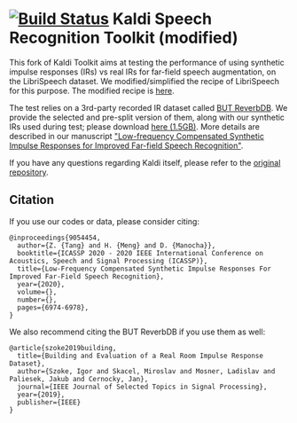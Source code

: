 [![Build Status](https://travis-ci.com/kaldi-asr/kaldi.svg?branch=master)](https://travis-ci.com/kaldi-asr/kaldi)
Kaldi Speech Recognition Toolkit (modified)
===========================================

This fork of Kaldi Toolkit aims at testing the performance of using synthetic impulse responses (IRs) vs real IRs for far-field speech augmentation, on the LibriSpeech dataset. We modified/simplified the recipe of LibriSpeech for this purpose. The modified recipe is [here](https://github.com/RoyJames/kaldi/blob/master/egs/librispeech/s5/run_rvb.sh).

The test relies on a 3rd-party recorded IR dataset called [BUT ReverbDB](https://speech.fit.vutbr.cz/software/but-speech-fit-reverb-database). We provide the selected and pre-split version of them, along with our synthetic IRs used during test; please download [here (1.5GB)](https://obj.umiacs.umd.edu/gammadata/dataset/eq/IRs_release.zip). More details are described in our manuscript ["Low-frequency Compensated Synthetic Impulse Responses for Improved Far-field Speech Recognition"](https://arxiv.org/abs/1910.10815).

If you have any questions regarding Kaldi itself, please refer to the [original repository](http://kaldi-asr.org/).

## Citation
If you use our codes or data, please consider citing:
```
@inproceedings{9054454,  
  author={Z. {Tang} and H. {Meng} and D. {Manocha}},  
  booktitle={ICASSP 2020 - 2020 IEEE International Conference on Acoustics, Speech and Signal Processing (ICASSP)},  
  title={Low-Frequency Compensated Synthetic Impulse Responses For Improved Far-Field Speech Recognition},   
  year={2020},  
  volume={},  
  number={},  
  pages={6974-6978},
}
```
We also recommend citing the BUT ReverbDB if you use them as well:
```
@article{szoke2019building,
  title={Building and Evaluation of a Real Room Impulse Response Dataset},
  author={Szoke, Igor and Skacel, Miroslav and Mosner, Ladislav and Paliesek, Jakub and Cernocky, Jan},
  journal={IEEE Journal of Selected Topics in Signal Processing},
  year={2019},
  publisher={IEEE}
}
```
